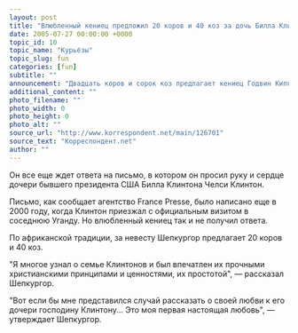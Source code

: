 ```yaml
---
layout: post
title: "Влюбленный кениец предложил 20 коров и 40 коз за дочь Билла Клинтона"
date: 2005-07-27 00:00:00 +0000
topic_id: 10
topic_name: "Курьёзы"
topic_slug: fun
categories: [fun]
subtitle: ""
announcement: "Двадцать коров и сорок коз предлагает кениец Годвин Кипкемой Шепкургор за руку и сердце дочери бывшего президента США Клинтона."
additional_content: ""
photo_filename: ""
photo_width: 0
photo_height: 0
photo_alt: ""
source_url: "http://www.korrespondent.net/main/126701"
source_text: "Корреспондент.net"
author: ""
---
```

Он все еще ждет ответа на письмо, в котором он просил руку и сердце дочери бывшего президента США Билла Клинтона Челси Клинтон.

Письмо, как сообщает агентство France Presse, было написано еще в 2000 году, когда Клинтон приезжал с официальным визитом в соседнюю Уганду. Но влюбленный кениец так и не получил ответа.

По африканской традиции, за невесту Шепкургор предлагает 20 коров и 40 коз.

"Я многое узнал о семье Клинтонов и был впечатлен их прочными христианскими принципами и ценностями, их простотой", &mdash; рассказал Шепкургор.

"Вот если бы мне представился случай рассказать о своей любви к его дочери господину Клинтону... Это моя первая настоящая любовь", &mdash; утверждает Шепкургор.
